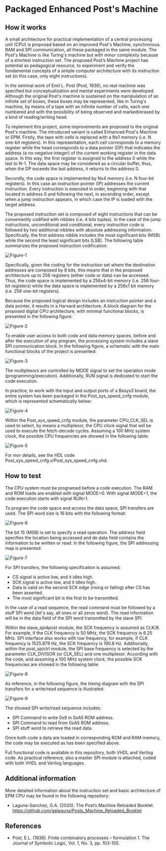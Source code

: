 # Packaged Enhanced Post's Machine

## How it works

A small architecture for practical implementation of a central processing unit (CPU) is proposed based on an improved Post's Machine, synchronous RAM and SPI communication, all these packaged in the same module. The Post's Machine is like Turing's machine but with minor complexity because of a shortest instruction set. The proposed Post’s Machine project has potential as pedagogical resource, to experiment and verify the fundamental concepts of a simple computer architecture with its instruction set (in this case, only eight instructions). 

In the seminal work of Emil L. Post (Post, 1936), no real machine was specified but conceptualization and mental experiments were developed. Although the original Post's machine is sustained on the manipulation of an infinite set of boxes, these boxes may be represented, like in Turing's machine, by means of a tape with an infinite number of cells, each one numbered and with the possibility of being observed and marked/erased by a kind of reading/writing head.

To implement this project, some improvements are proposed to the original Post's machine. The introduced variant is called Enhanced Post's Machine or EPM. Firstly, the tape with cells is replaced with a Nx1 memory (i.e. N one-bit registers). In this representation, each cell corresponds to a memory register while the head corresponds to a data pointer (DP) that indicates the address (a no-negative integer) of the current working register in the data space. In this way, the first register is assigned to the address 0 while the last to N-1. The data space may be considered as a circular buffer, thus, when the DP exceeds the last address, it returns to the address 0.

Secondly, the code space is implemented by Nx4 memory (i.e. N four-bit registers). In this case an instruction pointer (IP) addresses the current instruction. Every instruction is executed in order, beginning with that located in address 0 and following the next, in ascending order, except when a jump instruction appears, in which case the IP is loaded with the target address.

The proposed instruction set is composed of eight instructions that can be conveniently codified with nibbles (i.e. 4 bits tuples). In the case of the jump instructions, unconditional and conditional, every instruction code is followed by two additional nibbles with absolute addressing information. Specifically, the first address nibble includes the most significant bits (MSB) while the second the least significant bits (LSB). The following table summarizes the proposed instruction codification:

![Figure-1](Instruction_Set.png)

Specifically, given the coding for the instruction set where the destination addresses are composed by 8 bits, this means that in the proposed architecture up to 256 registers (either code or data) can be accessed. Thus, the code space is implemented by a 256x4-bit memory (i.e. 256 four-bit registers) while the data space is implemented by a 256x1 bit memory (i.e. 256 one-bit registers). 
 
Because the proposed logical design includes an instruction pointer and a data pointer, it results in a Harvard architecture. A block diagram for the proposed digital CPU architecture, with minimal functional blocks, is presented in the following figure:  

![Figure-2](Post_architecture.png)

To enable user access to both code and data memory spaces, before and after the execution of any program, the processing system includes a slave SPI communication block. In the following figure, a schematic with the main functional blocks of the project is presented:

![Figure-3]( Post_sys_Cnfg_schematic.png)
 
The multiplexors are controlled by MODE signal to set the operation mode (programming/execution). Additionally, RUN signal is dedicated to start the code execution. 

In practice, to work with the input and output ports of a Basys3 board, the entire system has been packaged in the Post_sys_speed_cnfg module, which is represented schematically below:

![Figure-4]( Post_sys_Cnfg_module.png)

Within the Post_sys_speed_cnfg module, the parameter CPU_CLK_SEL is used to select, by means a multiplexor, the CPU clock signal that will be used to execute the fetch-decode cycles. Assuming a 100 MHz system clock, the possible CPU frequencies are showed in the following table:

![Figure-5]( CPU_SCK_Sel_Table.png)


For mor details, see the HDL code Post_sys_speed_cnfg.v/Post_sys_speed_cnfg.vhd.

## How to test

The CPU system must be programed before a code execution. The RAM and ROM loads are enabled with signal MODE=0. With signal MODE=1, the code execution starts with signal RUN=1.  

To program the code space and access the data space, SPI transfers are used. The SPI word size is 16 bits with the following format:

![Figure-6](SPI_transfer_words.png)

The bit 15 (MSB) is set to specify a read operation. The address field specifies the location being accessed and de data field contains the information to be written or read. In the following figure, the SPI addressing map is presented:

![Figure-7](SPI_Address_MAP.png)
  

For SPI transfers, the following specification is assumed:
- CS signal is active low, and it idles high. 
- SCK signal is active low, and it idles high.
- Data is valid on the second SCK edge (rising or falling) after CS has been asserted. 
- The most significant bit is the first to be transmitted.

In the case of a read sequence, the read command must be followed by a stuff SPI word (let's say, all ones or all zeros word). The read information will be in the data field of the SPI word transmitted by the slave SPI.  

Within the slave_spi4post module, the SCK frequency is assumed as CLK/8. For example, if the CLK frequency is 50 MHz, the SCK frequency is 6.25 MHz. SPI interface also works with low frequency, for example, if CLK frequency is 1525.879 Hz, the SCK frequency is 190.8 Hz. Additionally, within the post_spictrl module, the SPI base frequency is selected by the parameter CLK_DIVISOR (or CLK_SEL) and one multiplexor. According with the code, and assuming a 100 MHz system clock, the possible SCK frequencies are showed in the following table:

![Figure-8]( SPI_SCK_Sel_Table.png)

As reference, in the following figure, the timing diagram with the SPI transfers for a write/read sequence is illustrated:

![Figure-9](SPI_WRRD_ROM_0x0A59_0x8A5F.png)

The showed SPI write/read sequence includes:

- SPI Command to write 0x9 in 0xA5 ROM address.
- SPI Command to read from 0xA5 ROM address.
- SPI stuff word to retrieve the read data.
     
Once both code a data are loaded in corresponding ROM and RAM memory, the code may be executed as has been specified above. 

Full functional code is available in this repository, both VHDL and Verilog code. As practical reference, also a master SPI module is attached, coded with both VHDL and Verilog languages.

## Additional information

More detailed information about the instruction set and basic architecture of EPM CPU may be found in the following repository:
 
- Laguna-Sanchez, G.A. (2020). The Post’s Machine Reloaded Booklet.
https://github.com/galaguna/Posts_Machine_Reloaded_Booklet


## References
- Post, E.L. (1936). Finite combinatory processes – formulation 1. The Journal of Symbolic Logic, Vol. 1, No. 3, pp. 103-105.
